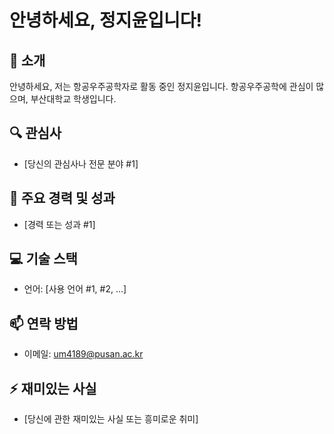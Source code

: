 # 안녕하세요, 정지윤입니다!

## 👋 소개
안녕하세요, 저는 항공우주공학자로 활동 중인 정지윤입니다. 항공우주공학에 관심이 많으며, 부산대학교 학생입니다.

## 🔍 관심사
- [당신의 관심사나 전문 분야 #1]


## 🌟 주요 경력 및 성과
- [경력 또는 성과 #1]


## 💻 기술 스택
- 언어: [사용 언어 #1, #2, ...]


## 📫 연락 방법
- 이메일: um4189@pusan.ac.kr

## ⚡ 재미있는 사실
- [당신에 관한 재미있는 사실 또는 흥미로운 취미]
